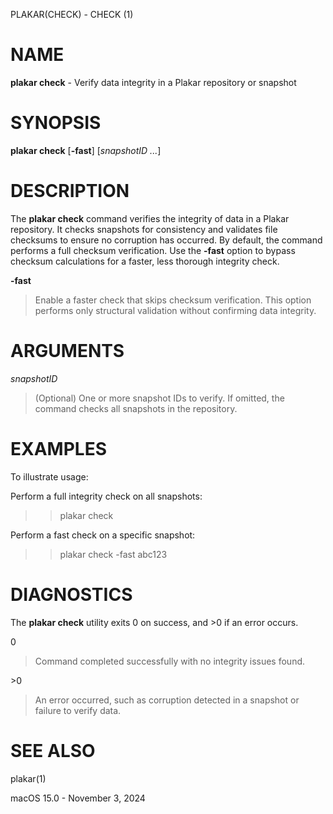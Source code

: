 PLAKAR(CHECK) - CHECK (1)

# NAME

**plakar check** - Verify data integrity in a Plakar repository or snapshot

# SYNOPSIS

**plakar check**
\[**-fast**]
\[*snapshotID&nbsp;...*]

# DESCRIPTION

The
**plakar check**
command verifies the integrity of data in a Plakar repository. It checks snapshots for consistency and validates file checksums to ensure no corruption has occurred. By default, the command performs a full checksum verification. Use the
**-fast**
option to bypass checksum calculations for a faster, less thorough integrity check.

**-fast**

> Enable a faster check that skips checksum verification. This option performs only structural validation without confirming data integrity.

# ARGUMENTS

*snapshotID*

> (Optional) One or more snapshot IDs to verify. If omitted, the command checks all snapshots in the repository.

# EXAMPLES

To illustrate usage:

Perform a full integrity check on all snapshots:

> > plakar check

Perform a fast check on a specific snapshot:

> > plakar check -fast abc123

# DIAGNOSTICS

The **plakar check** utility exits&#160;0 on success, and&#160;&gt;0 if an error occurs.

0

> Command completed successfully with no integrity issues found.

&gt;0

> An error occurred, such as corruption detected in a snapshot or failure to verify data.

# SEE ALSO

plakar(1)

macOS 15.0 - November 3, 2024
